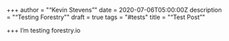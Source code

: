 +++
author = "“Kevin Stevens”"
date = 2020-07-06T05:00:00Z
description = "“Testing Forestry”"
draft = true
tags = "#tests"
title = "“Test Post”"

+++
I’m testing forestry.io